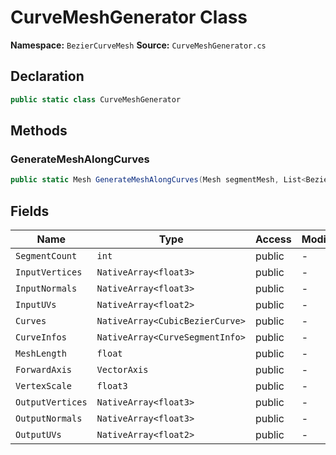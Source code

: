 # CurveMeshGenerator Class

**Namespace:** `BezierCurveMesh`
**Source:** `CurveMeshGenerator.cs`

## Declaration

```csharp
public static class CurveMeshGenerator
```

## Methods

### GenerateMeshAlongCurves

```csharp
public static Mesh GenerateMeshAlongCurves(Mesh segmentMesh, List<BezierCurve> curves, VectorAxis forwardAxis, Vector3 vertexScale)
```

## Fields

| Name | Type | Access | Modifiers |
|------|------|--------|-----------|
| `SegmentCount` | `int` | public | - |
| `InputVertices` | `NativeArray<float3>` | public | - |
| `InputNormals` | `NativeArray<float3>` | public | - |
| `InputUVs` | `NativeArray<float2>` | public | - |
| `Curves` | `NativeArray<CubicBezierCurve>` | public | - |
| `CurveInfos` | `NativeArray<CurveSegmentInfo>` | public | - |
| `MeshLength` | `float` | public | - |
| `ForwardAxis` | `VectorAxis` | public | - |
| `VertexScale` | `float3` | public | - |
| `OutputVertices` | `NativeArray<float3>` | public | - |
| `OutputNormals` | `NativeArray<float3>` | public | - |
| `OutputUVs` | `NativeArray<float2>` | public | - |

